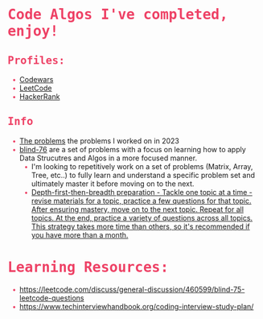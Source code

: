 <style>
ul {
}

ul {
  list-style: none;
}

ul li::before {
  content: "\2022";
  color: #EE4266;
  font-weight: bold;
  display: inline-block; 
  width: 1em;
  margin-left: -1em;
}

h1, h2{
  color: #EE4266;
  font-family: 'Lucida', monospace;
}
</style>

# Code Algos I've completed, enjoy!
## Profiles:

* [Codewars](https://www.codewars.com/users/LeaskN/)
* [LeetCode](https://leetcode.com/nleask/)
* [HackerRank](https://www.hackerrank.com/Leask_nicholas?hr_r=1)

## Info
* [The problems](https://github.com/leaskn/algo_practice_solutions/2023) the problems I worked on in 2023
* [blind-76](https://github.com/leaskn/algo_practice_solutions/06-2023) are a set of problems with a focus on learning how to apply Data Strucutres and Algos in a more focused manner. 
  * I'm looking to repetitively work on a set of problems (Matrix, Array, Tree, etc..) to fully learn and understand a specific problem set and ultimately master it before moving on to the next.
  * [Depth-first-then-breadth preparation - Tackle one topic at a time - revise materials for a topic, practice a few questions for that topic. After ensuring mastery, move on to the next topic. Repeat for all topics. At the end, practice a variety of questions across all topics. This strategy takes more time than others, so it's recommended if you have more than a month.](https://www.techinterviewhandbook.org/coding-interview-study-plan/)

# Learning Resources:
* https://leetcode.com/discuss/general-discussion/460599/blind-75-leetcode-questions
* https://www.techinterviewhandbook.org/coding-interview-study-plan/
